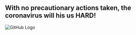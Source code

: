 ## With no precautionary actions taken, the coronavirus will his us HARD!


![GitHub Logo](![p4](https://user-images.githubusercontent.com/60074638/80676931-6c2b9f80-8aea-11ea-87c5-583a53f6ec8a.png)
)
